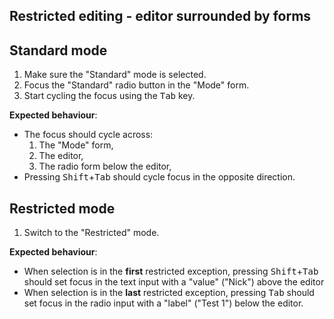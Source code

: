 ## Restricted editing - editor surrounded by forms

## Standard mode

1. Make sure the "Standard" mode is selected.
2. Focus the "Standard" radio button in the "Mode" form.
3. Start cycling the focus using the <kbd>Tab</kbd> key.

**Expected behaviour**:

- The focus should cycle across:
	1. The "Mode" form,
	2. The editor,
	3. The radio form below the editor,
- Pressing <kbd>Shift</kbd>+<kbd>Tab</kbd> should cycle focus in the opposite direction.

## Restricted mode

1. Switch to the "Restricted" mode.

**Expected behaviour**:

- When selection is in the **first** restricted exception, pressing <kbd>Shift</kbd>+<kbd>Tab</kbd> should set focus in the text input with a "value" ("Nick") above the editor
- When selection is in the **last** restricted exception, pressing <kbd>Tab</kbd> should set focus in the radio input with a "label" ("Test 1") below the editor.
